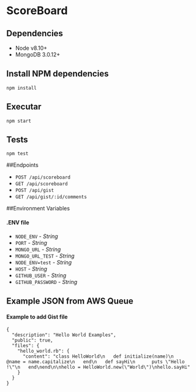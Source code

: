 # ScoreBoard

## Dependencies

- Node v8.10+
- MongoDB 3.0.12+


## Install NPM dependencies

```
npm install
```

## Executar

```
npm start
```


## Tests

```
npm test
```

##Endpoints
* `POST /api/scoreboard`
* `GET /api/scoreboard`
* `POST /api/gist`
* `GET /api/gist/:id/comments`


##Environment Variables

#### .ENV file
* `NODE_ENV` - _String_
* `PORT` - _String_
* `MONGO_URL` - _String_
* `MONGO_URL_TEST` - _String_
* `NODE_ENV=test` - _String_
* `HOST` - _String_
* `GITHUB_USER` - _String_
* `GITHUB_PASSWORD` - _String_

## Example JSON from AWS Queue


#### Example to add Gist file
```
{
  "description": "Hello World Examples",
  "public": true,
  "files": {
    "hello_world.rb": {
      "content": "class HelloWorld\n   def initialize(name)\n      @name = name.capitalize\n   end\n   def sayHi\n      puts \"Hello !\"\n   end\nend\n\nhello = HelloWorld.new(\"World\")\nhello.sayHi"
    }
  }
}
```
